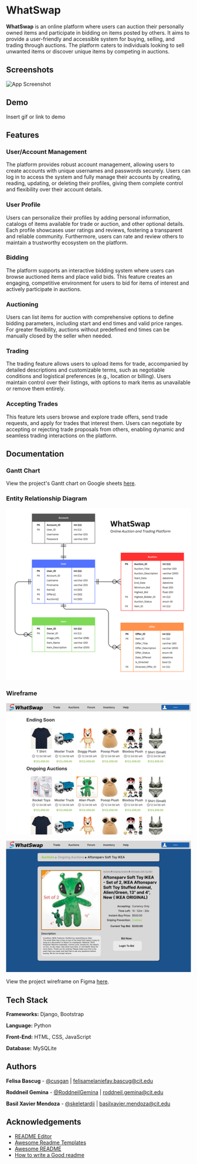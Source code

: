 
# WhatSwap

**WhatSwap** is an online platform where users can auction their personally owned items and participate in bidding on items posted by others. It aims to provide a user-friendly and accessible system for buying, selling, and trading through auctions. The platform caters to individuals looking to sell unwanted items or discover unique items by competing in auctions.


## Screenshots

![App Screenshot](https://via.placeholder.com/468x300?text=App+Screenshot+Here)


## Demo

Insert gif or link to demo


## Features

### User/Account Management  
The platform provides robust account management, allowing users to create accounts with unique usernames and passwords securely. Users can log in to access the system and fully manage their accounts by creating, reading, updating, or deleting their profiles, giving them complete control and flexibility over their account details.  

### User Profile  
Users can personalize their profiles by adding personal information, catalogs of items available for trade or auction, and other optional details. Each profile showcases user ratings and reviews, fostering a transparent and reliable community. Furthermore, users can rate and review others to maintain a trustworthy ecosystem on the platform.  

### Bidding  
The platform supports an interactive bidding system where users can browse auctioned items and place valid bids. This feature creates an engaging, competitive environment for users to bid for items of interest and actively participate in auctions.  

### Auctioning  
Users can list items for auction with comprehensive options to define bidding parameters, including start and end times and valid price ranges. For greater flexibility, auctions without predefined end times can be manually closed by the seller when needed.  

### Trading  
The trading feature allows users to upload items for trade, accompanied by detailed descriptions and customizable terms, such as negotiable conditions and logistical preferences (e.g., location or billing). Users maintain control over their listings, with options to mark items as unavailable or remove them entirely.  

### Accepting Trades  
This feature lets users browse and explore trade offers, send trade requests, and apply for trades that interest them. Users can negotiate by accepting or rejecting trade proposals from others, enabling dynamic and seamless trading interactions on the platform.


## Documentation

### Gantt Chart

View the project's Gantt chart on Google sheets [here](https://docs.google.com/spreadsheets/d/1INmJV9SM053FLV47Zx4b3ukN1nnEq0lBncnSvUJeo88/edit?usp=sharing).

### Entity Relationship Diagram 

![ERD](/documentation/ERD.png "Entity Relationship Diagram | WhatSwap")

### Wireframe 

[![Wireframe 1](/documentation/Figma-1.png "Wireframe (Figma) | WhatSwap")](https://www.figma.com/design/DP48ujQ1NWRMKSwKREbaiF/WhatSwap?node-id=0-1&t=6tVO0BtAORtvjecN-1)

[![Wireframe 2](/documentation/Figma-2.png "Wireframe (Figma) | WhatSwap")](https://www.figma.com/design/DP48ujQ1NWRMKSwKREbaiF/WhatSwap?node-id=0-1&t=6tVO0BtAORtvjecN-1)

View the project wireframe on Figma [here](https://www.figma.com/design/DP48ujQ1NWRMKSwKREbaiF/WhatSwap?node-id=0-1&t=6tVO0BtAORtvjecN-1).


## Tech Stack

**Frameworks:** Django, Bootstrap

**Language:** Python

**Front-End:** HTML, CSS, JavaScript

**Database:** MySQLite

## Authors

**Felisa Bascug** - [@cusgan](https://www.github.com/cusgan) | felisamelaniefay.bascug@cit.edu

**Roddneil Gemina** -  [@RoddneilGemina](https://www.github.com/RoddneilGemina) | roddneil.gemina@cit.edu

**Basil Xavier Mendoza** - [@skeletardii](https://www.github.com/skeletardii) | basilxavier.mendoza@cit.edu


## Acknowledgements

- [README Editor](https://readme.so/)
 - [Awesome Readme Templates](https://awesomeopensource.com/project/elangosundar/awesome-README-templates)
 - [Awesome README](https://github.com/matiassingers/awesome-readme)
 - [How to write a Good readme](https://bulldogjob.com/news/449-how-to-write-a-good-readme-for-your-github-project)

